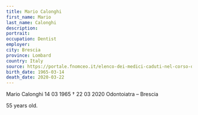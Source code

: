 ```yaml
---
title: Mario Calonghi
first_name: Mario
last_name: Calonghi
description: 
portrait: 
occupation: Dentist
employer: 
city: Brescia
province: Lombard
country: Italy 
source: https://portale.fnomceo.it/elenco-dei-medici-caduti-nel-corso-dellepidemia-di-covid-19/
birth_date: 1965-03-14
death_date: 2020-03-22
---
```


Mario Calonghi 14 03 1965 † 22 03 2020
Odontoiatra – Brescia

55 years old.